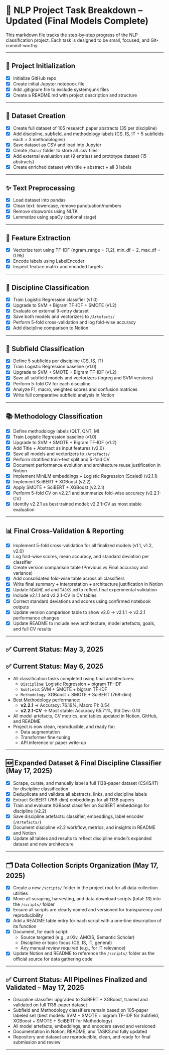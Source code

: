 # 📝 NLP Project Task Breakdown – Updated (Final Models Complete)

This markdown file tracks the step-by-step progress of the NLP classification project. Each task is designed to be small, focused, and Git-commit-worthy.

---

## 🚀 Project Initialization
- [x] Initialize GitHub repo
- [x] Create initial Jupyter notebook file
- [x] Add .gitignore file to exclude system/junk files
- [x] Create a README.md with project description and structure

---

## 📄 Dataset Creation
- [x] Create full dataset of 105 research paper abstracts (35 per discipline)
- [x] Add discipline, subfield, and methodology labels (CS, IS, IT + 5 subfields each + 3 methodologies)
- [x] Save dataset as CSV and load into Jupyter
- [x] Create `/Data/` folder to store all .csv files
- [x] Add external evaluation set (9 entries) and prototype dataset (15 abstracts)
- [x] Create enriched dataset with title + abstract + all 3 labels

---

## ✨ Text Preprocessing
- [x] Load dataset into pandas
- [x] Clean text: lowercase, remove punctuation/numbers
- [x] Remove stopwords using NLTK
- [x] Lemmatize using spaCy (optional stage)

---

## 🌟 Feature Extraction
- [x] Vectorize text using TF-IDF (ngram_range = (1,2), min_df = 2, max_df = 0.95)
- [x] Encode labels using LabelEncoder
- [x] Inspect feature matrix and encoded targets

---

## 🧐 Discipline Classification
- [x] Train Logistic Regression classifier (v1.0)
- [x] Upgrade to SVM + Bigram TF-IDF + SMOTE (v1.2)
- [x] Evaluate on external 9-entry dataset
- [x] Save both models and vectorizers to `/Artefacts/`
- [x] Perform 5-fold cross-validation and log fold-wise accuracy
- [x] Add discipline comparison to Notion

---

## 🔮 Subfield Classification
- [x] Define 5 subfields per discipline (CS, IS, IT)
- [x] Train Logistic Regression baseline (v1.0)
- [x] Upgrade to SVM + SMOTE + Bigram TF-IDF (v1.2)
- [x] Save all subfield models and vectorizers (logreg and SVM versions)
- [x] Perform 5-fold CV for each discipline
- [x] Analyze F1, macro, weighted scores and confusion matrices
- [x] Write full comparative subfield analysis in Notion

---

## 📚 Methodology Classification
- [x] Define methodology labels (QLT, QNT, M)
- [x] Train Logistic Regression baseline (v1.0)
- [x] Upgrade to SVM + SMOTE + Bigram TF-IDF (v1.2)
- [x] Add Title + Abstract as input features (v2.0)
- [x] Save all models and vectorizers to `/Artefacts/`
- [x] Perform stratified train-test split and 5-fold CV
- [x] Document performance evolution and architecture reuse justification in Notion
- [x] Implement MiniLM embeddings + Logistic Regression (Scaled) (v2.1.1)
- [x] Implement SciBERT + XGBoost (v2.2)
- [x] Apply SMOTE + SciBERT + XGBoost (v2.2.1)
- [x] Perform 5-fold CV on v2.2.1 and summarize fold-wise accuracy (v2.2.1-CV)
- [x] Identify v2.2.1 as best trained model; v2.2.1-CV as most stable evaluation

---

## 📊 Final Cross-Validation & Reporting
- [x] Implement 5-fold cross-validation for all finalized models (v1.1, v1.2, v2.0)
- [x] Log fold-wise scores, mean accuracy, and standard deviation per classifier
- [x] Create version comparison table (Previous vs Final accuracy and variance)
- [x] Add consolidated fold-wise table across all classifiers
- [x] Write final summary + interpretation + architecture justification in Notion
- [x] Update `README.md` and `TASKS.md` to reflect final experimental validation
- [x] Include v2.1.1 and v2.2.1-CV in CV tables
- [x] Correct standard deviations and scores using confirmed notebook outputs
- [x] Update version comparison table to show v2.0 → v2.1.1 → v2.2.1 performance changes
- [x] Update README to include new architecture, model artefacts, goals, and full CV results
---

## ✅ Current Status: May 3, 2025

## ✅ Current Status: May 6, 2025

- All classification tasks completed using final architectures:
  - `Discipline`: Logistic Regression + bigram TF-IDF
  - `Subfield`: SVM + SMOTE + bigram TF-IDF
  - `Methodology`: XGBoost + SMOTE + SciBERT (768-dim)
- Best Methodology performance:
  - **v2.2.1** → Accuracy: 76.19%, Macro F1: 0.54
  - **v2.2.1-CV** → Most stable: Accuracy 65.71%, Std Dev: 0.10
- All model artefacts, CV metrics, and tables updated in Notion, GitHub, and README
- Project is now clean, reproducible, and ready for:
  - Data augmentation
  - Transformer fine-tuning
  - API inference or paper write-up

---

## 🆕 Expanded Dataset & Final Discipline Classifier (May 17, 2025)
- [x] Scrape, curate, and manually label a full 1138-paper dataset (CS/IS/IT) for discipline classification
- [x] Deduplicate and validate all abstracts, links, and discipline labels
- [x] Extract SciBERT (768-dim) embeddings for all 1138 papers
- [x] Train and evaluate XGBoost classifier on SciBERT embeddings for discipline (v2.2)
- [x] Save discipline artefacts: classifier, embeddings, label encoder (`/Artefacts/`)
- [x] Document discipline v2.2 workflow, metrics, and insights in README and Notion
- [x] Update all tables and results to reflect discipline model’s expanded dataset and new architecture

---

## 🗂️ Data Collection Scripts Organization (May 17, 2025)

- [x] Create a new `/scripts/` folder in the project root for all data collection utilities
- [x] Move all scraping, harvesting, and data download scripts (total: 13) into the `/scripts/` folder
- [x] Ensure all scripts are clearly named and versioned for transparency and reproducibility
- [x] Add a README table entry for each script with a one-line description of its function
- [x] Document, for each script:
    - Source targeted (e.g., arXiv, AMCIS, Semantic Scholar)
    - Discipline or topic focus (CS, IS, IT, general)
    - Any manual review required (e.g., for IT relevance)
- [x] Update Notion and README to reference the `/scripts/` folder as the official source for data gathering code

---

## ✅ Current Status: All Pipelines Finalized and Validated – May 17, 2025

- Discipline classifier upgraded to SciBERT + XGBoost, trained and validated on full 1138-paper dataset
- Subfield and Methodology classifiers remain based on 105-paper labeled set (best models: SVM + SMOTE + bigram TF-IDF for Subfield, XGBoost + SMOTE + SciBERT for Methodology)
- All model artefacts, embeddings, and encoders saved and versioned
- Documentation in Notion, README, and TASKS.md fully updated
- Repository and dataset are reproducible, clean, and ready for final submission and review

---